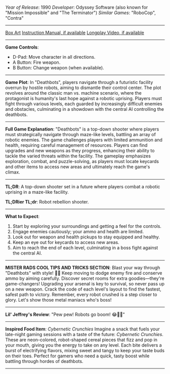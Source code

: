 *Year of Release*: 1990
*Developer*: Odyssey Software (also known for "Mission Impossible" and "The Terminator")
*Similar Games*: "RoboCop", "Contra"

---
[Box Art](https://www.google.com/search?newwindow=1&sca_esv=171a28ce0fc58a51&q=NES+Game+Box+Art+Deathbots&uds=AMwkrPvg5PKm_dNhMKTbEqnEKe3-6XxiOpNFjFnlqxFDMqlwhD6DPVRAm9-_1gPBbxy9DIo_-S5UzNiyucG_Gr6nVqbvCtLly5uEc6a3pXEPsUbauYHkPixzlqsDC7Hx8tvooks1KEQd&udm=2&sa=X&ved=2ahUKEwi1r5fThMWEAxVsGtAFHU9IDJYQtKgLegQIDBAB&biw=1536&bih=714&dpr=1.25) 
[Instruction Manual, if available](https://www.google.com/search?q=NES+Instruction+Manual+Deathbots)
[Longplay Video, if available](https://www.youtube.com/results?search_query=nes+full+longplay+Deathbots)

- - -
**Game Controls**:
- D-Pad: Move character in all directions.
- A Button: Fire weapon.
- B Button: Change weapon (when available).

- - -
**Game Plot**:
In "Deathbots", players navigate through a futuristic facility overrun by hostile robots, aiming to dismantle their control center. The plot revolves around the classic man vs. machine scenario, where the protagonist is humanity's last hope against a robotic uprising. Players must fight through various levels, each guarded by increasingly difficult enemies and obstacles, culminating in a showdown with the central AI controlling the deathbots.

- - -
**Full Game Explanation**: "Deathbots" is a top-down shooter where players must strategically navigate through maze-like levels, battling an array of robotic enemies. The game challenges players with limited ammunition and health, requiring careful management of resources. Players can find upgrades and new weapons as they progress, enhancing their ability to tackle the varied threats within the facility. The gameplay emphasizes exploration, combat, and puzzle-solving, as players must locate keycards and other items to access new areas and ultimately reach the game's climax.

- - -
**TL;DR**: A top-down shooter set in a future where players combat a robotic uprising in a maze-like facility.

**TL;DRier TL;dr**: Robot rebellion shooter.

- - -
**What to Expect**: 
1. Start by exploring your surroundings and getting a feel for the controls. 
2. Engage enemies cautiously; your ammo and health are limited.
3. Look out for weapon and health pickups to stay equipped and healthy.
4. Keep an eye out for keycards to access new areas.
5. Aim to reach the end of each level, culminating in a boss fight against the central AI.

---

**MISTER RADS COOL TIPS AND TRICKS SECTION**: Blast your way through "Deathbots" with style! 🚀💥 Keep moving to dodge enemy fire and conserve ammo by aiming carefully. Discover secret rooms for extra goodies—they're game-changers! Upgrading your arsenal is key to survival, so never pass up on a new weapon. Crack the code of each level's layout to find the fastest, safest path to victory. Remember, every robot crushed is a step closer to glory. Let's show those metal maniacs who's boss!

---
**Lil' Jeffrey's Review**: "Pew pew! Robots go boom! 😂🤖💥"

---
**Inspired Food Item**: *Cybernetic Crunchies*
Imagine a snack that fuels your late-night gaming sessions with a taste of the future: *Cybernetic Crunchies*. These are neon-colored, robot-shaped cereal pieces that fizz and pop in your mouth, giving you the energy to take on any level. Each bite delivers a burst of electrifying flavors, mixing sweet and tangy to keep your taste buds on their toes. Perfect for gamers who need a quick, tasty boost while battling through hordes of deathbots.

---